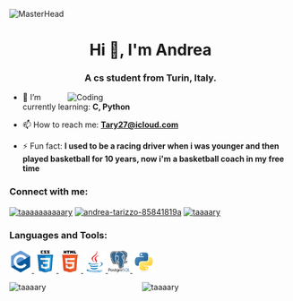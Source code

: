 ![MasterHead](https://www.bleepstatic.com/content/hl-images/2019/10/28/programming-header.jpg)

<h1 align="center">Hi 👋, I'm Andrea</h1>
<h3 align="center">A cs student from Turin, Italy.</h3>

<img align="right" alt="Coding" width="400" src="https://c.tenor.com/GfSX-u7VGM4AAAAM/coding.gif">



- 🌱 I’m currently learning:  **C, Python**

- 📫 How to reach me:  **Tary27@icloud.com**

- ⚡ Fun fact:  **I used to be a racing driver when i was younger and then played basketball for 10 years, now i'm a basketball coach in my free time**

<h3 align="left">Connect with me:</h3>
<p align="left">
<a href="https://twitter.com/taaaaaaaaaary" target="blank"><img align="center" src="https://raw.githubusercontent.com/rahuldkjain/github-profile-readme-generator/master/src/images/icons/Social/twitter.svg" alt="taaaaaaaaaary" height="30" width="40" /></a>
<a href="https://www.linkedin.com/in/andrea-tarizzo-85841819a" target="blank"><img align="center" src="https://raw.githubusercontent.com/rahuldkjain/github-profile-readme-generator/master/src/images/icons/Social/linked-in-alt.svg" alt="andrea-tarizzo-85841819a" height="30" width="40" /></a>
<a href="https://www.leetcode.com/taaaary" target="blank"><img align="center" src="https://raw.githubusercontent.com/rahuldkjain/github-profile-readme-generator/master/src/images/icons/Social/leet-code.svg" alt="taaaary" height="30" width="40" /></a>
</p>

<h3 align="left">Languages and Tools:</h3>
<p align="left"> <a href="https://www.cprogramming.com/" target="_blank" rel="noreferrer"> <img src="https://raw.githubusercontent.com/devicons/devicon/master/icons/c/c-original.svg" alt="c" width="40" height="40"/> </a> <a href="https://www.w3schools.com/css/" target="_blank" rel="noreferrer"> <img src="https://raw.githubusercontent.com/devicons/devicon/master/icons/css3/css3-original-wordmark.svg" alt="css3" width="40" height="40"/> </a> <a href="https://www.w3.org/html/" target="_blank" rel="noreferrer"> <img src="https://raw.githubusercontent.com/devicons/devicon/master/icons/html5/html5-original-wordmark.svg" alt="html5" width="40" height="40"/> </a> <a href="https://www.java.com" target="_blank" rel="noreferrer"> <img src="https://raw.githubusercontent.com/devicons/devicon/master/icons/java/java-original.svg" alt="java" width="40" height="40"/> </a> <a href="https://www.postgresql.org" target="_blank" rel="noreferrer"> <img src="https://raw.githubusercontent.com/devicons/devicon/master/icons/postgresql/postgresql-original-wordmark.svg" alt="postgresql" width="40" height="40"/> </a> <a href="https://www.python.org" target="_blank" rel="noreferrer"> <img src="https://raw.githubusercontent.com/devicons/devicon/master/icons/python/python-original.svg" alt="python" width="40" height="40"/> </a> </p>

<p><img align="left" width="47%" src="https://github-readme-stats.vercel.app/api/top-langs/?username=taaaary" alt="taaaary" /></p>

<p>&nbsp;<img align="left" width="47%" src="https://github-readme-stats.vercel.app/api?username=taaaary&theme=github_dark&show_icons=true&locale=en" alt="taaaary" /></p>

